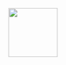 <div id="header" align="center">
  <img src="https://media.giphy.com/media/AcQBDzT3hvA1dZFGG4/giphy.gif" width="100"/>
</div>
